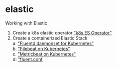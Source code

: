 # elastic
Working with Elastic

1. Create a k8s elastic operator ["k8s ES Operator"](./k8s)      
2. Create a containerized Elastic Stack     
a. ["Fluentd daemonset for Kubernetes"](https://github.com/fluent/fluentd-kubernetes-daemonset)     
b. ["Filebeat on Kubernetes"](https://www.elastic.co/guide/en/beats/filebeat/current/running-on-kubernetes.html)    
c. ["Metricbeat on Kubernetes"](https://www.elastic.co/guide/en/beats/metricbeat/current/running-on-kubernetes.html)   
d: ["fluent.conf](https://github.com/fluent/fluentd-kubernetes-daemonset/blob/c25c03ec2dcd9eb37b1635ccf256e7c39f5edf7f/docker-image/v1.3/debian-elasticsearch/conf/fluent.conf)

